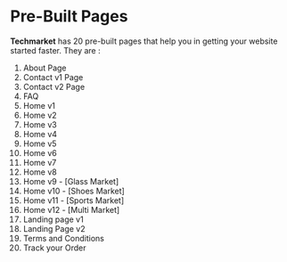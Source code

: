 # Pre-Built Pages

**Techmarket** has 20 pre-built pages that help you in getting your website started faster. They are :

1. About Page
2. Contact v1 Page
3. Contact v2 Page
4. FAQ
5. Home v1
6. Home v2
7. Home v3
8. Home v4
9. Home v5
10. Home v6
11. Home v7
12. Home v8
13. Home v9 - [Glass Market]
14. Home v10 - [Shoes Market]
15. Home v11 - [Sports Market]
16. Home v12 - [Multi Market]
17. Landing page v1
18. Landing Page v2
19. Terms and Conditions
20. Track your Order







